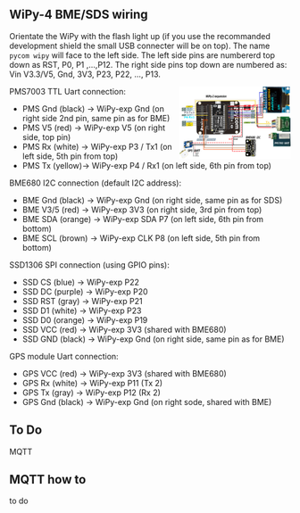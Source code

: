 ## WiPy-4 BME/SDS wiring

Orientate the WiPy with the flash light up (if you use the recommanded development shield the small USB connecter will be on top).
The name `pycom wipy` will face to the left side. The left side pins are numbererd top down as RST, P0, P1 ,...,P12.
The right side pins top down are numbered as: Vin V3.3/V5, Gnd, 3V3, P23, P22, ..., P13.

<img src="images/WiPy-2-wiring-BME-PMS-SSD.png" align=right width=200>

PMS7003 TTL Uart connection:
* PMS Gnd (black) -> WiPy-exp Gnd (on right side 2nd pin, same pin as for BME)
* PMS V5 (red) -> WiPy-exp V5 (on right side, top pin)
* PMS Rx (white) -> WiPy-exp P3 / Tx1 (on left side, 5th pin from top)
* PMS Tx (yellow)-> WiPy-exp P4 / Rx1 (on left side, 6th pin from top)

BME680 I2C  connection (default I2C address):
* BME Gnd (black) -> WiPy-exp Gnd (on right side, same pin as for SDS)
* BME V3/5 (red) -> WiPy-exp 3V3 (on right side, 3rd pin from top)
* BME SDA (orange) -> WiPy-exp SDA P7 (on left side, 6th pin from bottom)
* BME SCL (brown) -> WiPy-exp CLK P8 (on left side, 5th pin from bottom)

SSD1306 SPI connection (using GPIO pins):
* SSD CS (blue) -> WiPy-exp P22
* SSD DC (purple) -> WiPy-exp P20
* SSD RST (gray) -> WiPy-exp P21
* SSD D1 (white) -> WiPy-exp P23
* SSD D0 (orange) -> WiPy-exp P19
* SSD VCC (red) -> WiPy-exp 3V3 (shared with BME680)
* SSD GND (black) -> WiPy-exp Gnd (on right side, same pin as for BME)

GPS module Uart connection:
* GPS VCC (red) -> WiPy-exp 3V3 (shared with BME680)
* GPS Rx (white) -> WiPy-exp P11 (Tx 2)
* GPS Tx (gray) -> WiPy-exp P12 (Rx 2)
* GPS Gnd (black) -> WiPy-exp Gnd (on right sode, shared with BME)

## To Do
MQTT

## MQTT how to
to do
